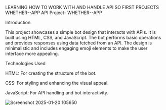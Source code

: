 LEARNING HOW TO WORK WITH  AND HANDLE API  SO FIRST PROJECTS WHETHER--APP
API Project- WHETHER--APP


Introduction

This project showcases a simple bot design that interacts with APIs. It is built using HTML, CSS, and JavaScript. The bot performs basic operations and provides responses using data fetched from an API. The design is minimalistic and includes engaging emoji elements to make the user interface more appealing.


Technologies Used

HTML: For creating the structure of the bot.

CSS: For styling and enhancing the visual appeal.

JavaScript: For API handling and bot interactivity.

![Screenshot 2025-01-20 105650](https://github.com/user-attachments/assets/e595f4aa-732a-497e-8a56-0635b6ef1883)
